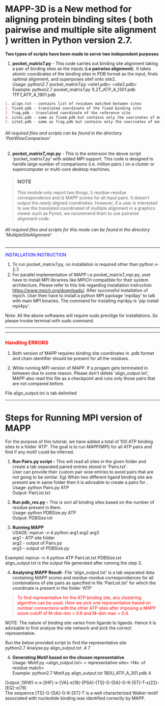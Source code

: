 # MAPP-3D is a New method for aligning protein binding sites ( both pairwise and multiple site alignment ) written in Python version 2.7.
**Two types of scripts have been made to serve two independent purposes**
1) **pocket_matrix7.py** - This code carries out binding site alignment taking a pair of binding sites as the inputs (**i.e pairwise alignment**).
It takes atomic coordinates of the binding sites in PDB format as the input, finds optimal alignment, and superposes site1 onto site2.<br>
Usage: python2.7 pocket_matrix7.py <site1.pdb> <site2.pdb><br>
Example: python2.7 pocket_matrix7.py 1L2T_ATP_A_1301.pdb 1TF7_ATP_A_1901.pdb 

```markdown
1. align.txt - contains list of residues matched between sites
2. fixed.pdb - translated coordinate of the fixed binding site
3. frag.pdb - translated coordinate of the reference site
4. site1.pdb - same as fixed.pdb but contains only the coorinates of matched residues
5. site2.pdb - same as frag.pdb but contains only the coorinates of matched residues
```
###### All required files and scripts can be found in the directory 'PairWiseComparison'

2) **pocket_matrix7_mpi.py** - This is the extension the above script 'pocket_matrix7.py' with added MPI support. This code is designed to handle large number of comparisons (i.e. million pairs ) on a cluster or supercomputer or multi-core desktop machines.

> ### NOTE
>This module only report two things, i) residue-residue correspondence and ii) MAPP scores for all input pairs. It doesn't output the newly aligned coordinates. However, if a user is interested to see the translated coordinated of multiple alignment in a graphics viewer such as Pymol, we recommend them to use pairwise alignment code. 


###### All required files and scripts for this mode can be found in the directory 'MulitpleSiteAlignment'

---

<span style="color:blue">INSTALLATION INSTRUCTION</span>
1) To run pocket_matrix7.py, no installation is required other than python v-2.7.
2) For parallel implementation of MAPP i.e pocket_matrix7_mpi.py, user have to install MPI librarires like MPICH compatible for their system architecture.
Please refer to this link regarding installation instruction https://www.mpich.org/downloads/.
After successful installation of mpich. User then have to install a python MPI package 'mpi4py' to talk with main MPI binaries.
The command for installing mpi4py is 'pip install mpi4py'.

Note: All the above softwares will require sudo previlige for installations. So please invoke terminal with sudo command.

---

---
<h3><span style="color:red">Handling ERRORS</span></h3>

1) Both version of MAPP requires binding site coordinates in .pdb format and chain identifier should be present for all the residues.

2) While running MPI version of MAPP. If a progam gets terminated in between due to some reason. Please don't delete 'align_output.txt', MAPP also read this file as a checkpoint
and runs only those pairs that are not compared before.

File align_output.txt is tab delimited

---

# Steps for Running MPI version of MAPP

For the purpose of this tutorial, we have added a total of 100 ATP binding sites to a folder 'ATP'. The goal is to run MAPP(MPI) for all ATP pairs and find if any motif could be inferred.

1. **Run Pairs.py script -** This will read all sites in the given folder and create a tab separated paired entries stored in 'Pairs.txt'.  
User can provide their custom pair wise entries to avoid pairs that are not going to be similar. Eg) When two different ligand binding site are present are in same folder
then it is advisable to create a pairs for .<br>
Usage: python Pairs.py ATP <br> 
Output: PairList.txt


2. **Run pdb_res.py -** This is sort all binding sites based on the number of residue present in them.<br> Usage: python PDBSize.py ATP <br>
Output: PDBSize.txt

3. **Running MAPP**<br>
USAGE: mpirun -n 4 python arg1 arg2 arg3<br>
arg1 - ATP site folder<br>
arg2 - output of Pairs.py<br>
arg3 - output of PDBSize.py

Example) mpirun -n 4 python ATP PairList.txt PDBSize.txt <br>
align_output.txt is the output file generated after running the step 3.

4. **Analysing MAPP Result**-
File 'align_output.txt' is a tab separated data containing MAPP scores and residue-residue correspondances for all combinations of site pairs as specified in file 'PairList.txt' for which the coordinate is present in the folder 'ATP'


><span style="color:red"> To find representative for the ATP binding site, any clustering algorithm can be used. Here we pick one representative based on number connections with the other ATP sites
after imposing a MAPP score cutoff of M-dist-min > 0.6 and M-dist-max > 0.4.</span>

NOTE: The nature of binding site varies from ligands to ligands. Hence it is advisable to first analyse the site network and pick the correct representative.

Run the below provided script to find the representative site<br>
python2.7 Analyse.py align_output.txt .4 7

4. **Generating Motif based on the chosen representative**<br>
Usage: Motif.py <align_output.txt> < representative-site> <No. of residue match><br>
Example: python2.7 Motif.py align_output.txt 1B0U_ATP_A_301.pdb 4

Output: [WW]-x-x-[IHF]-x-[VA]-x(18)-[PSA]-[TS]-G-[SA]-G-K-[ST]-T-x(22)-[EQ]-x(78)<br>
The sequence [TS]-G-[SA]-G-K-[ST]-T is a well characterized Walker motif associated with nucleotide binding was identified correctly by MAPP. 
